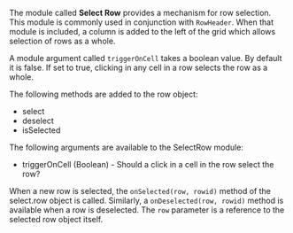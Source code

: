 The module called **Select Row** provides a mechanism for row selection.  This module is commonly used in conjunction with `RowHeader`.  When that module is included, a column is added to the left of the grid which allows selection of rows as a whole.

A module argument called `triggerOnCell` takes a boolean value.  By default it is false.  If set to true, clicking in any cell in a row selects the row as a whole.

The following methods are added to the row object:

* select
* deselect
* isSelected

The following arguments are available to the SelectRow module:

* triggerOnCell (Boolean) - Should a click in a cell in the row select the row?

When a new row is selected, the `onSelected(row, rowid)` method of the select.row object is called.  Similarly, a `onDeselected(row, rowid)` method is available when a row is deselected.  The `row` parameter is a reference to the selected row object itself.